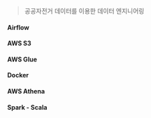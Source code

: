 > 공공자전거 데이터를 이용한 데이터 엔지니어링

#### Airflow
#### AWS S3
#### AWS Glue 
#### Docker
#### AWS Athena

#### Spark - Scala
